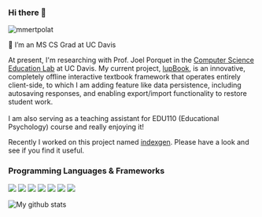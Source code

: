 ### Hi there 👋

<p align="left"> <img src="https://komarev.com/ghpvc/?username=aimanfatima&label=Profile%20views&color=0e75b6&style=flat" alt="mmertpolat" /> </p>

🔭 I’m an MS CS Grad at UC Davis 

At present, I'm researching with Prof. Joel Porquet in the [Computer Science Education Lab](https://luplab.cs.ucdavis.edu/) at UC Davis. My current project, [lupBook](https://gitlab.com/luplab/lupbook), is an innovative, completely offline interactive textbook framework that operates entirely client-side, to which I am adding feature like data persistence, including autosaving responses, and enabling export/import functionality to restore student work. 
<br>
<br>
I am also serving as a teaching assistant for EDU110 (Educational Psychology) course and really enjoying it!

Recently I worked on this project named [indexgen](https://github.com/aimanfatima/indexgen). Please have a look and see if you find it useful.

<!--Check out my [Medium blogs](https://medium.com/@aimannnn). I recently started writing, and as a newbie, I would love some feedback on them.-->

<!-- - 👯 I’m looking to collaborate on ML based projects -->
<!--
**aimanfatima/aimanfatima** is a ✨ _special_ ✨ repository because its `README.md` (this file) appears on your GitHub profile.

Here are some ideas to get you started:

- 🔭 I’m currently working on ...
- 🌱 I’m currently learning ...
- 👯 I’m looking to collaborate on ...
- 🤔 I’m looking for help with ...
- 💬 Ask me about ...
- 📫 How to reach me: ...
- 😄 Pronouns: ...
- ⚡ Fun fact: ...
-->
### Programming Languages & Frameworks
<p>
  <img src="https://img.shields.io/badge/Java-ED8B00?style=for-the-badge&logo=java&logoColor=white" />
  <img src="https://img.shields.io/badge/Python-3776AB?style=for-the-badge&logo=python&logoColor=white" />
  <img src="https://img.shields.io/badge/JavaScript-323330?style=for-the-badge&logo=javascript&logoColor=F7DF1E" />
  <img src="https://img.shields.io/badge/C%2B%2B-00599C?style=for-the-badge&logo=c%2B%2B&logoColor=white" />
  <img src="https://img.shields.io/badge/React-20232A?style=for-the-badge&logo=react&logoColor=61DAFB" />
  <img src="https://img.shields.io/badge/Spring_Boot-F2F4F9?style=for-the-badge&logo=spring-boot" />
  <img src="https://img.shields.io/badge/Django-092E20?style=for-the-badge&logo=django&logoColor=white" />
</p>

<img align="center" src="https://github-readme-streak-stats.herokuapp.com?user=aimanfatima&date_format=M%20j%5B%2C%20Y%5D" alt="My github stats" />

<!-- 

<img align="center" src="https://github-readme-stats.vercel.app/api?username=aimanfatima&show_icons=true&include_all_commits=true&count_private=true&theme=swift&hide=contribs" alt="My github stats" /> 

<img align="center" src="https://github-readme-stats.vercel.app/api/top-langs/?username=aimanfatima&layout=compact&hide=css,html" />

[![@aiman's Holopin board](https://holopin.io/api/user/board?user=aiman)](https://holopin.io/@aiman)
-->
